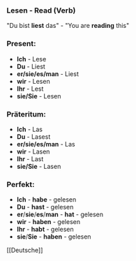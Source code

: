 ### Lesen - Read   (Verb)

"Du bist **liest** das" - "You are **reading** this"

### Present:
* **Ich** - Lese
* **Du** - Liest
* **er/sie/es/man** - Liest
* **wir** - Lesen
* **Ihr** - Lest
* **sie/Sie** - Lesen


### Präteritum:
* **Ich** - Las
* **Du** - Lasest
* **er/sie/es/man** - Las
* **wir** - Lasen
* **Ihr** - Last
* **sie/Sie** - Lasen



### Perfekt:
* **Ich** - **habe** - gelesen
* **Du** - **hast** - gelesen
* **er**/**sie**/**es**/**man** - **hat** - gelesen
* **wir** - **haben** - gelesen
* **Ihr** - **habt** - gelesen
* **sie**/**Sie** - **haben** - gelesen



[[Deutsche]]